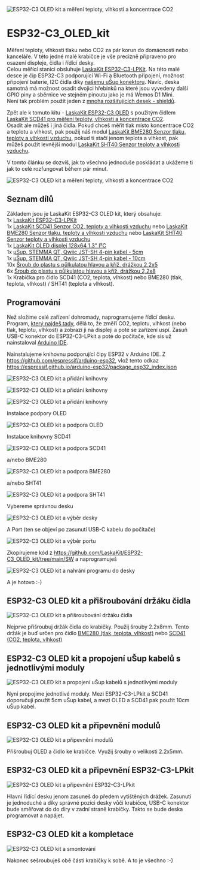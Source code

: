 ![ESP32-C3 OLED kit a měření teploty, vlhkosti a koncentrace CO2](https://github.com/LaskaKit/ESP32-C3_OLED_kit/blob/main/img/10.jpg)

# ESP32-C3_OLED_kit

Měření teploty, vlhkosti tlaku nebo CO2 za pár korun do domácnosti nebo kanceláře. V této jedné malé krabičce je vše precizně připraveno pro osazení displeje, čidla i řídící desky. </br>
Celou měřící stanici obsluhuje [LaskaKit ESP32-C3-LPKit](https://www.laskakit.cz/laskkit-esp-12-board/?variantId=10482). Na této malé desce je čip ESP32-C3 podporující Wi-Fi a Bluetooth připojení, možnost připojení baterie, I2C čidla díky [našemu uŠup konektoru](https://blog.laskakit.cz/predstavujeme-univerzalni-konektor-pro-propojeni-modulu-a-cidel-%ce%bcsup/). Navíc, deska samotná má možnost osadit dvojici hřebínků na které jsou vyvedeny další GPIO piny a sběrnice ve stejném pinoutu jako je má Wemos D1 Mini. </br>
Není tak problém použít jeden z [mnoha rozšiřujících desek - shieldů](https://www.laskakit.cz/esp-a-wemos/). 

Zpět ale k tomuto kitu - [LaskaKit ESP32-C3 OLED](https://www.laskakit.cz/laskkit-esp-12-board/?variantId=10482) s použitým čidlem [LaskaKit SCD41 pro měření teploty, vlhkosti a koncentrace CO2](https://www.laskakit.cz/laskakit-scd41-senzor-co2--teploty-a-vlhkosti-vzduchu/). </br>
Osadit ale můžeš i jiná čidla. Pokud chceš měřit tlak místo koncentrace CO2 a teplotu a vlhkost, pak použij náš modul [LaskaKit BME280 Senzor tlaku, teploty a vlhkosti vzduchu](https://www.laskakit.cz/arduino-senzor-tlaku--teploty-a-vlhkosti-bme280/), pokud ti stačí jenom teplota a vlhkost, pak můžeš použít levnější modul [LaskaKit SHT40 Senzor teploty a vlhkosti vzduchu](https://www.laskakit.cz/laskakit-sht40-senzor-teploty-a-vlhkosti-vzduchu/).

V tomto článku se dozvíš, jak to všechno jednoduše poskládat a ukážeme ti jak to celé rozfungovat během pár minut. 

![ESP32-C3 OLED kit a měření teploty, vlhkosti a koncentrace CO2](https://github.com/LaskaKit/ESP32-C3_OLED_kit/blob/main/img/1.1.jpg)

## Seznam dílů
Základem jsou je LaskaKit ESP32-C3 OLED kit, který obsahuje:</br>
1x  [LaskaKit ESP32-C3-LPKit](https://www.laskakit.cz/laskkit-esp-12-board/?variantId=10482) </br>
1x  [LaskaKit SCD41 Senzor CO2, teploty a vlhkosti vzduchu](https://www.laskakit.cz/laskakit-scd41-senzor-co2--teploty-a-vlhkosti-vzduchu/) nebo [LaskaKit BME280 Senzor tlaku, teploty a vlhkosti vzduchu](https://www.laskakit.cz/arduino-senzor-tlaku--teploty-a-vlhkosti-bme280/) nebo [LaskaKit SHT40 Senzor teploty a vlhkosti vzduchu](https://www.laskakit.cz/laskakit-sht40-senzor-teploty-a-vlhkosti-vzduchu/)</br>
1x  [LaskaKit OLED displej 128x64 1.3" I²C](https://www.laskakit.cz/laskakit-oled-displej-128x64-1-3--i2c/?variantId=11903) </br>
1x  [μŠup, STEMMA QT, Qwiic JST-SH 4-pin kabel - 5cm](https://www.laskakit.cz/--sup--stemma-qt--qwiic-jst-sh-4-pin-kabel-5cm/) </br>
1x  [μŠup, STEMMA QT, Qwiic JST-SH 4-pin kabel - 10cm](https://www.laskakit.cz/--sup--stemma-qt--qwiic-jst-sh-4-pin-kabel-10cm/) </br>
10x [Šroub do plastu s půlkulatou hlavou a kříž. drážkou 2,2x5](https://www.laskakit.cz/sroub-do-termoplastu-s-cockovou-hlavou-a-krizovou-drazkou-2-2x5-bn-82428-ocel/)</br>
6x [Šroub do plastu s půlkulatou hlavou a kříž. drážkou 2,2x8](https://www.laskakit.cz/sroub-do-plastu-s-pulkulatou-hlavou-a-kriz--drazkou-2-2x8-bn-82428-zb/)</br>
1x Krabička pro čidlo SCD41 (CO2, teplota, vlhkost) nebo BME280 (tlak, teplota, vlhkost) / SHT41 (teplota a vlhkost).</br>

## Programování
Než složíme celé zařízení dohromady, naprogramujeme řídící desku. Program, [který najdeš tady](https://github.com/LaskaKit/ESP32-C3_OLED_kit/tree/main/SW/SH1106_SCD41_ESP32-C3-LPKit), dělá to, že změří CO2, teplotu, vlhkost (nebo tlak, teplotu, vlhkost) a zobrazí ji na displeji a poté se zařízení uspí. 
Zasuň USB-C konektor do ESP32-C3-LPkit a poté do počítače, kde sis už nainstaloval [Arduino IDE](https://www.arduino.cc/en/software).

Nainstalujeme knihovnu podporující čipy ESP32 v Arduino IDE. 
Z https://github.com/espressif/arduino-esp32, vlož tento odkaz https://espressif.github.io/arduino-esp32/package_esp32_index.json

![ESP32-C3 OLED kit a přidání knihovny](https://github.com/LaskaKit/ESP32-C3_OLED_kit/blob/main/img/ArduinoIDE_1.jpg)

![ESP32-C3 OLED kit a přidání knihovny](https://github.com/LaskaKit/ESP32-C3_OLED_kit/blob/main/img/ArduinoIDE_2.jpg)

![ESP32-C3 OLED kit a přidání knihovny](https://github.com/LaskaKit/ESP32-C3_OLED_kit/blob/main/img/ArduinoIDE_3.jpg)

Instalace podpory OLED 

![ESP32-C3 OLED kit a podpora OLED](https://github.com/LaskaKit/ESP32-C3_OLED_kit/blob/main/img/ArduinoIDE_4.jpg)

Instalace knihovny SCD41

![ESP32-C3 OLED kit a podpora SCD41](https://github.com/LaskaKit/ESP32-C3_OLED_kit/blob/main/img/ArduinoIDE_5.jpg)

a/nebo BME280

![ESP32-C3 OLED kit a podpora BME280](https://github.com/LaskaKit/ESP32-C3_OLED_kit/blob/main/img/ArduinoIDE_5.1.jpg)

a/nebo SHT41

![ESP32-C3 OLED kit a podpora SHT41](https://github.com/LaskaKit/ESP32-C3_OLED_kit/blob/main/img/ArduinoIDE_5.2.jpg)

Vybereme správnou desku

![ESP32-C3 OLED kit a výběr desky](https://github.com/LaskaKit/ESP32-C3_OLED_kit/blob/main/img/ArduinoIDE_6.jpg)

A Port (ten se objeví po zasunutí USB-C kabelu do počítače)

![ESP32-C3 OLED kit a výběr portu](https://github.com/LaskaKit/ESP32-C3_OLED_kit/blob/main/img/ArduinoIDE_7.jpg)

Zkopírujeme kód z https://github.com/LaskaKit/ESP32-C3_OLED_kit/tree/main/SW a naprogramuješ

![ESP32-C3 OLED kit a nahrání programu do desky](https://github.com/LaskaKit/ESP32-C3_OLED_kit/blob/main/img/ArduinoIDE_8.jpg)

A je hotovo :-) 

## ESP32-C3 OLED kit a přišroubování držáku čidla 
![ESP32-C3 OLED kit a přišroubování držáku čidla](https://github.com/LaskaKit/ESP32-C3_OLED_kit/blob/main/img/2.1.jpg)

Nejprve přišroubuj držák čidla do krabičky. Použij šrouby 2.2x8mm. Tento držák je buď určen pro čidlo [BME280 (tlak, teplota, vlhkost)](https://www.laskakit.cz/arduino-senzor-tlaku--teploty-a-vlhkosti-bme280/) nebo [SCD41 (CO2, teplota, vlhkost)](https://www.laskakit.cz/laskakit-scd41-senzor-co2--teploty-a-vlhkosti-vzduchu/)

## ESP32-C3 OLED kit a propojení uŠup kabelů s jednotlivými moduly
![ESP32-C3 OLED kit a propojení uŠup kabelů s jednotlivými moduly](https://github.com/LaskaKit/ESP32-C3_OLED_kit/blob/main/img/3.1.jpg)

Nyní propojíme jednotlivé moduly. Mezi ESP32-C3-LPkit a SCD41 doporučuji použít 5cm uŠup kabel, a mezi OLED a SCD41 pak použít 10cm uŠup kabel.

## ESP32-C3 OLED kit a připevnění modulů
![ESP32-C3 OLED kit a připevnění modulů](https://github.com/LaskaKit/ESP32-C3_OLED_kit/blob/main/img/5.1.jpg)

Přišroubuj OLED a čidlo ke krabičce. Využij šrouby o velikosti 2.2x5mm. 

## ESP32-C3 OLED kit a připevnění ESP32-C3-LPkit
![ESP32-C3 OLED kit a připevnění ESP32-C3-LPkit](https://github.com/LaskaKit/ESP32-C3_OLED_kit/blob/main/img/6.1.jpg)

Hlavní řídící desku jenom zasuneš do předem vytištěných drážek. Zasunutí je jednoduché a díky správné pozici desky vůči krabičce, USB-C konektor bude směřovat do do díry v zadní straně krabičky. Takto se bude deska programovat a napájet. 

## ESP32-C3 OLED kit a kompletace
![ESP32-C3 OLED kit a smontování](https://github.com/LaskaKit/ESP32-C3_OLED_kit/blob/main/img/9.1.jpg)

Nakonec sešroubuješ obě části krabičky k sobě. A to je všechno :-) 
